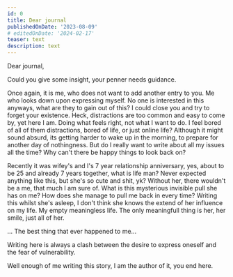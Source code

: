 ```yaml
---
id: 0
title: Dear journal
publishedOnDate: '2023-08-09'
# editedOnDate: '2024-02-17'
teaser: text
description: text
---
```

<!-- ## 09/08/2023 Dear journal -->

Dear journal,

Could you give some insight, your penner needs guidance.

Once again, it is me, who does not want to add another entry to you.
Me who looks down upon expressing myself. No one is interested in this anyways, what are they to gain out of this?
I could close you and try to forget your existence.
Heck, distractions are too common and easy to come by, yet here I am.
Doing what feels right, not what I want to do.
I feel bored of all of them distractions, bored of life, or just online life? Although it might sound absurd, its getting harder to wake up in the morning, to prepare for another day of nothingness.
But do I really want to write about all my issues all the time? Why can't there be happy things to look back on?

Recently it was wifey's and I's 7 year relationship anniversary, yes, about to be 25 and already 7 years together, what is life man?
Never expected anything like this, but she's so cute and shit, yk? Without her, there wouldn't be a me, that much I am sure of.
What is this mysterious invisible pull she has on me? How does she manage to pull me back in every time?
Writing this whilst she's asleep, I don't think she knows the extend of her influence on my life.
My empty meaningless life. The only meaningfull thing is her, her smile, just all of her.

... The best thing that ever happened to me...

Writing here is always a clash between the desire to express oneself and the fear of vulnerability.

Well enough of me writing this story, I am the author of it, you end here.